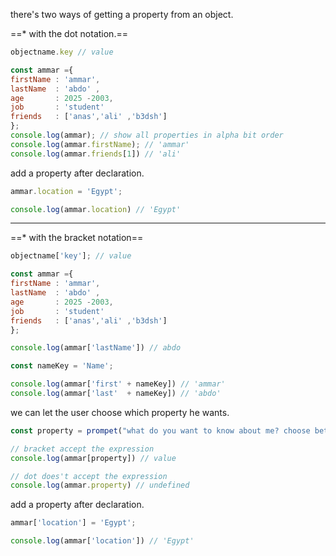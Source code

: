 
there's two ways of getting a property from an object.

==* with the dot notation.==

```js
objectname.key // value
```

```js
const ammar ={
firstName : 'ammar',
lastName  : 'abdo' ,
age       : 2025 -2003,
job       : 'student'
friends   : ['anas','ali' ,'b3dsh']
};
console.log(ammar); // show all properties in alpha bit order
console.log(ammar.firstName); // 'ammar'
console.log(ammar.friends[1]) // 'ali'
```

add a property after declaration.
```js
ammar.location = 'Egypt';

console.log(ammar.location) // 'Egypt'
```

------------------------------------

 ==*  with  the bracket notation==

```js
objectname['key']; // value
```


```js
const ammar ={
firstName : 'ammar',
lastName  : 'abdo' ,
age       : 2025 -2003,
job       : 'student'
friends   : ['anas','ali' ,'b3dsh']
};

console.log(ammar['lastName']) // abdo

const nameKey = 'Name';

console.log(ammar['first' + nameKey]) // 'ammar'
console.log(ammar['last'  + nameKey]) // 'abdo'

```

we can let the user choose which property he wants.

```js
const property = prompet("what do you want to know about me? choose between firstName, lastName, age, job and friends.");

// bracket accept the expression
console.log(ammar[property]) // value

// dot does't accept the expression
console.log(ammar.property) // undefined
```


add a property after declaration.
```js
ammar['location'] = 'Egypt';

console.log(ammar['location']) // 'Egypt'
```